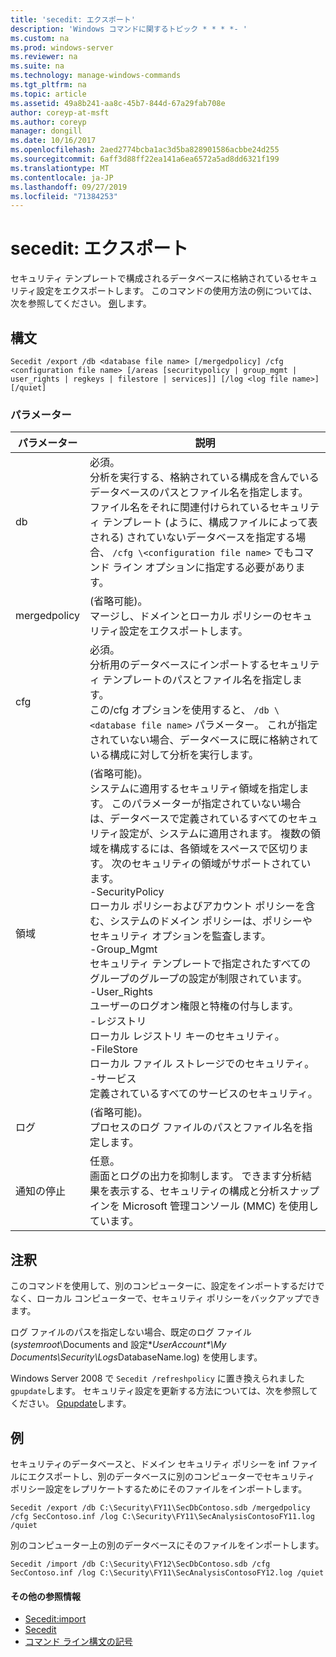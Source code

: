```yaml
---
title: 'secedit: エクスポート'
description: 'Windows コマンドに関するトピック * * * *- '
ms.custom: na
ms.prod: windows-server
ms.reviewer: na
ms.suite: na
ms.technology: manage-windows-commands
ms.tgt_pltfrm: na
ms.topic: article
ms.assetid: 49a8b241-aa8c-45b7-844d-67a29fab708e
author: coreyp-at-msft
ms.author: coreyp
manager: dongill
ms.date: 10/16/2017
ms.openlocfilehash: 2aed2774bcba1ac3d5ba828901586acbbe24d255
ms.sourcegitcommit: 6aff3d88ff22ea141a6ea6572a5ad8dd6321f199
ms.translationtype: MT
ms.contentlocale: ja-JP
ms.lasthandoff: 09/27/2019
ms.locfileid: "71384253"
---
```

# <a name="seceditexport"></a>secedit: エクスポート



セキュリティ テンプレートで構成されるデータベースに格納されているセキュリティ設定をエクスポートします。 このコマンドの使用方法の例については、次を参照してください。 [例](#BKMK_Examples)します。

## <a name="syntax"></a>構文

```
Secedit /export /db <database file name> [/mergedpolicy] /cfg <configuration file name> [/areas [securitypolicy | group_mgmt | user_rights | regkeys | filestore | services]] [/log <log file name>] [/quiet]
```

### <a name="parameters"></a>パラメーター

|パラメーター|説明|
|---------|-----------|
|db|必須。</br>分析を実行する、格納されている構成を含んでいるデータベースのパスとファイル名を指定します。</br>ファイル名をそれに関連付けられているセキュリティ テンプレート (ように、構成ファイルによって表される) されていないデータベースを指定する場合、 `/cfg \<configuration file name>` でもコマンド ライン オプションに指定する必要があります。|
|mergedpolicy|(省略可能)。</br>マージし、ドメインとローカル ポリシーのセキュリティ設定をエクスポートします。|
|cfg|必須。</br>分析用のデータベースにインポートするセキュリティ テンプレートのパスとファイル名を指定します。</br>この/cfg オプションを使用すると、 `/db \<database file name>` パラメーター。 これが指定されていない場合、データベースに既に格納されている構成に対して分析を実行します。|
|領域|(省略可能)。</br>システムに適用するセキュリティ領域を指定します。 このパラメーターが指定されていない場合は、データベースで定義されているすべてのセキュリティ設定が、システムに適用されます。 複数の領域を構成するには、各領域をスペースで区切ります。 次のセキュリティの領域がサポートされています。</br>-SecurityPolicy</br>    ローカル ポリシーおよびアカウント ポリシーを含む、システムのドメイン ポリシーは、ポリシーやセキュリティ オプションを監査します。</br>-Group_Mgmt</br>    セキュリティ テンプレートで指定されたすべてのグループのグループの設定が制限されています。</br>-User_Rights</br>    ユーザーのログオン権限と特権の付与します。</br>-レジストリ</br>    ローカル レジストリ キーのセキュリティ。</br>-FileStore</br>    ローカル ファイル ストレージでのセキュリティ。</br>-サービス</br>    定義されているすべてのサービスのセキュリティ。|
|ログ|(省略可能)。</br>プロセスのログ ファイルのパスとファイル名を指定します。|
|通知の停止|任意。</br>画面とログの出力を抑制します。 できます分析結果を表示する、セキュリティの構成と分析スナップインを Microsoft 管理コンソール (MMC) を使用しています。|

## <a name="remarks"></a>注釈

このコマンドを使用して、別のコンピューターに、設定をインポートするだけでなく、ローカル コンピューターで、セキュリティ ポリシーをバックアップできます。

ログ ファイルのパスを指定しない場合、既定のログ ファイル (*systemroot*\Documents and 設定\*<em>UserAccount\*\My Documents\Security\Logs</em>DatabaseName.log) を使用します。

Windows Server 2008 で `Secedit /refreshpolicy` に置き換えられました `gpupdate`します。 セキュリティ設定を更新する方法については、次を参照してください。 [Gpupdate](gpupdate.md)します。

## <a name="BKMK_Examples"></a>例

セキュリティのデータベースと、ドメイン セキュリティ ポリシーを inf ファイルにエクスポートし、別のデータベースに別のコンピューターでセキュリティ ポリシー設定をレプリケートするためにそのファイルをインポートします。
```
Secedit /export /db C:\Security\FY11\SecDbContoso.sdb /mergedpolicy /cfg SecContoso.inf /log C:\Security\FY11\SecAnalysisContosoFY11.log /quiet
```
別のコンピューター上の別のデータベースにそのファイルをインポートします。
```
Secedit /import /db C:\Security\FY12\SecDbContoso.sdb /cfg SecContoso.inf /log C:\Security\FY11\SecAnalysisContosoFY12.log /quiet
```

#### <a name="additional-references"></a>その他の参照情報

-   [Secedit:import](secedit-import.md)
-   [Secedit](secedit.md)
-   [コマンド ライン構文の記号](command-line-syntax-key.md)